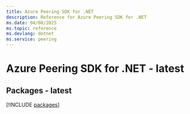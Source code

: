 ```yaml
---
title: Azure Peering SDK for .NET
description: Reference for Azure Peering SDK for .NET
ms.date: 04/08/2025
ms.topic: reference
ms.devlang: dotnet
ms.service: peering
---
```

# Azure Peering SDK for .NET - latest
## Packages - latest
[!INCLUDE [packages](peering-index.md)]